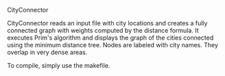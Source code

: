 CityConnector

CityConnector reads an input file with city locations and creates a fully connected graph with weights computed by the distance formula. It executes Prim's algorithm and displays the graph of the cities connected using the minimum distance tree. Nodes are labeled with city names. They overlap in very dense areas. 

To compile, simply use the makefile.
